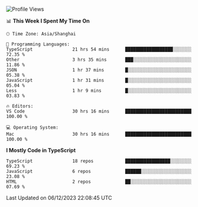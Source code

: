 <!--START_SECTION:waka-->
![Profile Views](http://img.shields.io/badge/Profile%20Views-0-blue)

📊 **This Week I Spent My Time On** 

```text
🕑︎ Time Zone: Asia/Shanghai

💬 Programming Languages: 
TypeScript               21 hrs 54 mins      ██████████████████░░░░░░░   72.35 % 
Other                    3 hrs 35 mins       ███░░░░░░░░░░░░░░░░░░░░░░   11.86 % 
JSON                     1 hr 37 mins        █░░░░░░░░░░░░░░░░░░░░░░░░   05.38 % 
JavaScript               1 hr 31 mins        █░░░░░░░░░░░░░░░░░░░░░░░░   05.04 % 
Less                     1 hr 9 mins         █░░░░░░░░░░░░░░░░░░░░░░░░   03.83 % 

🔥 Editors: 
VS Code                  30 hrs 16 mins      █████████████████████████   100.00 % 

💻 Operating System: 
Mac                      30 hrs 16 mins      █████████████████████████   100.00 % 
```

**I Mostly Code in TypeScript** 

```text
TypeScript               18 repos            █████████████████░░░░░░░░   69.23 % 
JavaScript               6 repos             ██████░░░░░░░░░░░░░░░░░░░   23.08 % 
HTML                     2 repos             ██░░░░░░░░░░░░░░░░░░░░░░░   07.69 % 
```




 Last Updated on 06/12/2023 22:08:45 UTC
<!--END_SECTION:waka-->
